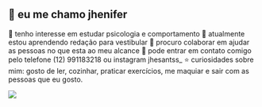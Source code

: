 ## 🤙 eu me chamo jhenifer
   👀 tenho interesse em estudar psicologia e comportamento
   🥇 atualmente estou aprendendo redação para vestibular
   💙 procuro colaborar em ajudar as pessoas no que esta ao meu alcance
   💌 pode entrar em contato comigo pelo telefone (12) 991183218 ou instagram jhesantss_
   ⭐ curiosidades sobre mim: gosto de ler, cozinhar, praticar exercícios, me maquiar e sair com as pessoas que eu gosto.

   ![](https://media1.tenor.com/m/f0bXVzUtg58AAAAC/buttefly-images.gif)
